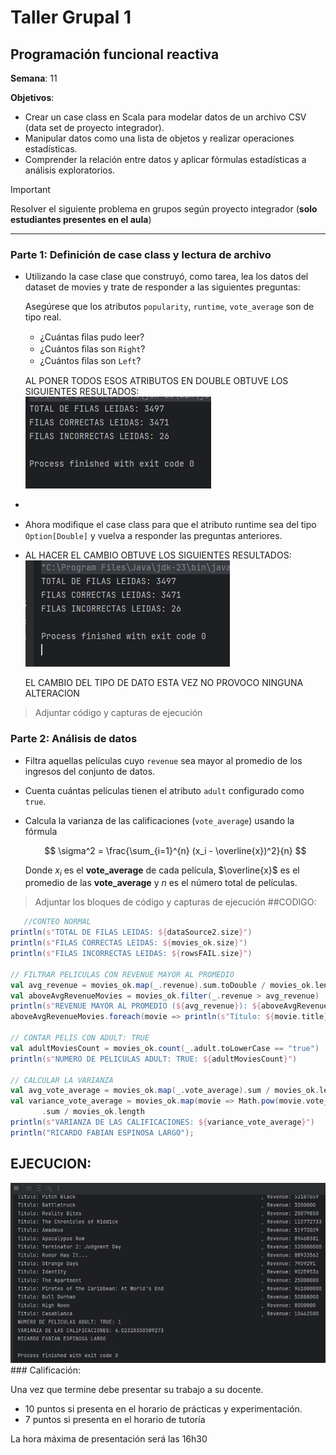 # Taller Grupal  1
## Programación funcional reactiva

**Semana**: 11

**Objetivos**:

- Crear un case class en Scala para modelar datos de un archivo CSV (data set de proyecto integrador).
- Manipular datos como una lista de objetos y realizar operaciones estadísticas.
- Comprender la relación entre datos y aplicar fórmulas estadísticas a análisis exploratorios.

> [!IMPORTANT]
> Resolver el siguiente problema en grupos según proyecto integrador (**solo estudiantes presentes en el aula**)

***



### Parte 1: Definición de case class y lectura de archivo

- Utilizando la case clase que construyó, como tarea, lea los datos del dataset de movies y trate de responder a las siguientes preguntas:

  Asegúrese que los atributos `popularity`, `runtime`, `vote_average` son de tipo real.

  - ¿Cuántas ﬁlas pudo leer?
  - ¿Cuántos ﬁlas son `Right`?
  - ¿Cuántos ﬁlas son `Left`?

  AL PONER TODOS ESOS ATRIBUTOS EN DOUBLE OBTUVE LOS SIGUIENTES RESULTADOS:
  <img src="img\prueba1.png"/>
- 
- Ahora modiﬁque el case class para que el atributo runtime sea del tipo
`Option[Double]` y vuelva a responder las preguntas anteriores.
- 
  AL HACER EL CAMBIO OBTUVE LOS SIGUIENTES RESULTADOS:
  <img src="img\prueba2.png"/>
  
  EL CAMBIO DEL TIPO DE DATO ESTA VEZ NO PROVOCO NINGUNA ALTERACION
> Adjuntar código y capturas de ejecución

### Parte 2: Análisis de datos

- Filtra aquellas películas cuyo `revenue` sea mayor al promedio de los ingresos del conjunto de datos.
- Cuenta cuántas películas tienen el atributo `adult` configurado como `true`.
- Calcula la varianza de las calificaciones (`vote_average`) usando la fórmula

  $$
  \sigma^2 = \frac{\sum_{i=1}^{n} (x_i - \overline{x})^2}{n}
  $$

  Donde $x_i$ es el **vote_average** de cada película, $\overline{x}$ es el promedio de las **vote_average** y $n$ es el número total de películas.

> Adjuntar los bloques de código y capturas de ejecución
 ##CODIGO:
 ```scala
    //CONTEO NORMAL
println(s"TOTAL DE FILAS LEIDAS: ${dataSource2.size}")
println(s"FILAS CORRECTAS LEIDAS: ${movies_ok.size}")
println(s"FILAS INCORRECTAS LEIDAS: ${rowsFAIL.size}")

// FILTRAR PELICULAS CON REVENUE MAYOR AL PROMEDIO
val avg_revenue = movies_ok.map(_.revenue).sum.toDouble / movies_ok.length
val aboveAvgRevenueMovies = movies_ok.filter(_.revenue > avg_revenue)
println(s"REVENUE MAYOR AL PROMEDIO (${avg_revenue}): ${aboveAvgRevenueMovies.length}")
aboveAvgRevenueMovies.foreach(movie => println(s"Título: ${movie.title}, Revenue: ${movie.revenue}"))

// CONTAR PELIS CON ADULT: TRUE
val adultMoviesCount = movies_ok.count(_.adult.toLowerCase == "true")
println(s"NUMERO DE PELICULAS ADULT: TRUE: ${adultMoviesCount}")

// CALCULAR LA VARIANZA
val avg_vote_average = movies_ok.map(_.vote_average).sum / movies_ok.length
val variance_vote_average = movies_ok.map(movie => Math.pow(movie.vote_average - avg_vote_average, 2))
        .sum / movies_ok.length
println(s"VARIANZA DE LAS CALIFICACIONES: ${variance_vote_average}")
println("RICARDO FABIAN ESPINOSA LARGO");
```
 ## EJECUCION:
 <img src="img\ejecucionFinal.png"/>
### Calificación:

Una vez que termine debe presentar su trabajo a su docente.

- 10 puntos si presenta en el horario de prácticas y experimentación.
- 7 puntos si presenta en el horario de tutoría

La hora máxima de presentación será las 16h30
